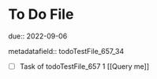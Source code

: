 # To Do File

due:: 2022-09-06

metadatafield:: todoTestFile_657_34

- [ ] Task of todoTestFile_657 1 [[Query me]]
